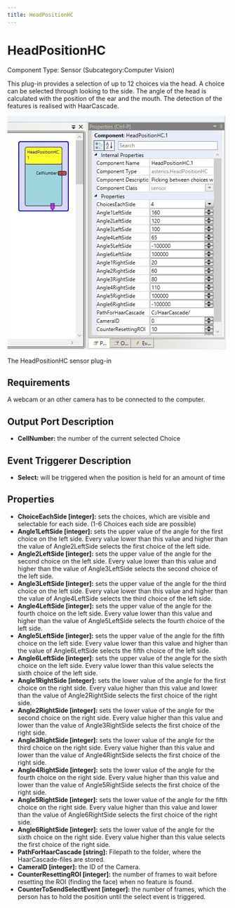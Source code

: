 ```yaml
---
title: HeadPositionHC
---
```


# HeadPositionHC

Component Type: Sensor (Subcategory:Computer Vision)

This plug-in provides a selection of up to 12 choices via the head. A choice can be selected through looking to the side. The angle of the head is calculated with the position of the ear and the mouth. The detection of the features is realised with HaarCascade.

![Screenshot: HeadPositionHC plug-in](./img/headpositionhc.png "Screenshot: HeadPositionHC plugin")

The HeadPositionHC sensor plug-in

## Requirements

A webcam or an other camera has to be connected to the computer.

## Output Port Description

*   **CellNumber:** the number of the current selected Choice

## Event Triggerer Description

*   **Select:** will be triggered when the position is held for an amount of time

## Properties

*   **ChoiceEachSide \[integer\]:** sets the choices, which are visible and selectable for each side. (1-6 Choices each side are possible)
*   **Angle1LeftSide \[integer\]:** sets the upper value of the angle for the first choice on the left side. Every value lower than this value and higher than the value of Angle2LeftSide selects the first choice of the left side.
*   **Angle2LeftSide \[integer\]:** sets the upper value of the angle for the second choice on the left side. Every value lower than this value and higher than the value of Angle3LeftSide selects the second choice of the left side.
*   **Angle3LeftSide \[integer\]:** sets the upper value of the angle for the third choice on the left side. Every value lower than this value and higher than the value of Angle4LeftSide selects the third choice of the left side.
*   **Angle4LeftSide \[integer\]:** sets the upper value of the angle for the fourth choice on the left side. Every value lower than this value and higher than the value of Angle5LeftSide selects the fourth choice of the left side.
*   **Angle5LeftSide \[integer\]:** sets the upper value of the angle for the fifth choice on the left side. Every value lower than this value and higher than the value of Angle6LeftSide selects the fifth choice of the left side.
*   **Angle6LeftSide \[integer\]:** sets the upper value of the angle for the sixth choice on the left side. Every value lower than this value selects the sixth choice of the left side.
*   **Angle1RightSide \[integer\]:** sets the lower value of the angle for the first choice on the right side. Every value higher than this value and lower than the value of Angle2RightSide selects the first choice of the right side.
*   **Angle2RightSide \[integer\]:** sets the lower value of the angle for the second choice on the right side. Every value higher than this value and lower than the value of Angle3RightSide selects the first choice of the right side.
*   **Angle3RightSide \[integer\]:** sets the lower value of the angle for the third choice on the right side. Every value higher than this value and lower than the value of Angle4RightSide selects the first choice of the right side.
*   **Angle4RightSide \[integer\]:** sets the lower value of the angle for the fourth choice on the right side. Every value higher than this value and lower than the value of Angle5RightSide selects the first choice of the right side.
*   **Angle5RightSide \[integer\]:** sets the lower value of the angle for the fifth choice on the right side. Every value higher than this value and lower than the value of Angle6RightSide selects the first choice of the right side.
*   **Angle6RightSide \[integer\]:** sets the lower value of the angle for the sixth choice on the right side. Every value higher than this value selects the first choice of the right side.
*   **PathForHaarCascade \[string\]:** Filepath to the folder, where the HaarCascade-files are stored.
*   **CameraID \[integer\]:** the ID of the Camera.
*   **CounterResettingROI \[integer\]:** the number of frames to wait before resetting the ROI (finding the face) when no feature is found.
*   **CounterToSendSelectEvent \[integer\]:** the number of frames, which the person has to hold the position until the select event is triggered.